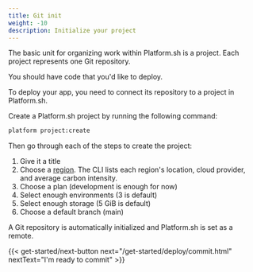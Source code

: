 ```yaml
---
title: Git init
weight: -10
description: Initialize your project
---
```


The basic unit for organizing work within Platform.sh is a project.
Each project represents one Git repository.

You should have code that you'd like to deploy.

To deploy your app, you need to connect its repository to a project in Platform.sh.

Create a Platform.sh project by running the following command:

```bash
platform project:create
```

Then go through each of the steps to create the project:

1. Give it a title
2. Choose a [region](../../development/regions.md).
   The CLI lists each region's location, cloud provider, and average carbon intensity.
3. Choose a plan (development is enough for now)
4. Select enough environments (3 is default)
5. Select enough storage (5 GiB is default)
6. Choose a default branch (main)

A Git repository is automatically initialized and Platform.sh is set as a remote.

{{< get-started/next-button next="/get-started/deploy/commit.html" nextText="I'm ready to commit" >}}
